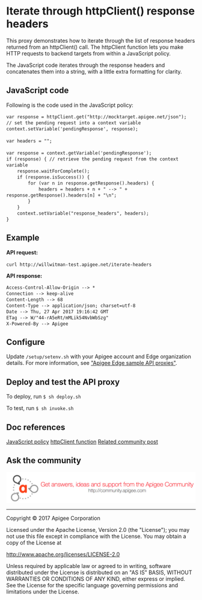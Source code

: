 # Iterate through httpClient() response headers

This proxy demonstrates how to iterate through the list of response headers returned from an httpClient() call. The httpClient function lets you make HTTP requests to backend targets from within a JavaScript policy. 

The JavaScript code iterates through the response headers and concatenates them into a string, with a little extra formatting for clarity. 

## JavaScript code
Following is the code used in the JavaScript policy:

```
var response = httpClient.get("http://mocktarget.apigee.net/json");
// set the pending request into a context variable
context.setVariable('pendingResponse', response); 

var headers = "";

var response = context.getVariable('pendingResponse');
if (response) { // retrieve the pending request from the context variable 
    response.waitForComplete();
    if (response.isSuccess()) {
        for (var n in response.getResponse().headers) { 
            headers = headers + n + " --> " + response.getResponse().headers[n] + "\n";
        }
    }
    context.setVariable("response_headers", headers);
}
```

## Example

**API request:**

`curl http://willwitman-test.apigee.net/iterate-headers`


**API response:**

```
Access-Control-Allow-Origin --> *
Connection --> keep-alive
Content-Length --> 68
Content-Type --> application/json; charset=utf-8
Date --> Thu, 27 Apr 2017 19:16:42 GMT
ETag --> W/"44-rA5eRt/mMLik54NvbWbSzg"
X-Powered-By --> Apigee
```

## Configure 

Update `/setup/setenv.sh` with your Apigee account and Edge organization details. For more information, see ["Apigee Edge sample API proxies"](https://github.com/apigee/api-platform-samples).

## Deploy and test the API proxy

To deploy, run `$ sh deploy.sh`

To test, run `$ sh invoke.sh`

## Doc references

[JavaScript policy](http://docs.apigee.com/api-services/reference/javascript-policy)
[httpClient function](http://docs.apigee.com/api-services/reference/javascript-object-model#makingjavascriptcalloutswithhttpclient)
[Related community post](https://community.apigee.com/questions/40579/how-to-access-httpclient-response-headers-in-javas.html)

## Ask the community

[![alt text](../../images/apigee-community.png "Apigee Community is a great place to ask questions and find answers about developing API proxies. ")](https://community.apigee.com?via=github)



---

Copyright © 2017 Apigee Corporation

Licensed under the Apache License, Version 2.0 (the "License"); you may not use
this file except in compliance with the License. You may obtain a copy
of the License at

http://www.apache.org/licenses/LICENSE-2.0

Unless required by applicable law or agreed to in writing, software
distributed under the License is distributed on an "AS IS" BASIS,
WITHOUT WARRANTIES OR CONDITIONS OF ANY KIND, either express or implied.
See the License for the specific language governing permissions and
limitations under the License.
